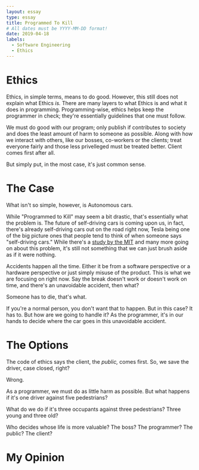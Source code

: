 ```yaml
---
layout: essay
type: essay
title: Programmed To Kill
# All dates must be YYYY-MM-DD format!
date: 2019-04-18
labels:
  - Software Engineering
  - Ethics
---
```


# Ethics

Ethics, in simple terms, means to do good. However, this still does not explain what Ethics *is.* There are many layers to what Ethics is and what it does in programming. Programming-wise, ethics helps keep the programmer in check; they're essentially guidelines that one must follow. 

We must do good with our program; only publish if contributes to society and does the least amount of harm to someone as possible. Along with how we interact with others, like our bosses, co-workers or the clients; treat everyone fairly and those less privelleged must be treated better. Client comes first after all. 

But simply put, in the most case, it's just common sense. 

# The Case

What isn't so simple, however, is Autonomous cars. 

While "Programmed to Kill" may seem a bit drastic, that's essentially what the problem is. The future of self-driving cars is coming upon us, in fact, there's already self-driving cars out on the road right now, Tesla being one of the big picture ones that people tend to think of when someone says "self-driving cars." While there's a [study by the MIT](http://moralmachine.mit.edu/) and many more going on about this problem, it's still not something that we can just brush aside as if it were nothing. 

Accidents happen all the time. Either it be from a software perspective or a hardware perspective or just simply misuse of the product. This is what we are focusing on right now. Say the break doesn't work or doesn't work on time, and there's an unavoidable accident, then what? 

Someone has to die, that's what.

If you're a normal person, you don't want that to happen. But in this case? It has to. But how are we going to handle it? As the programmer, it's in our hands to decide where the car goes in this unavoidable accident. 

# The Options

The code of ethics says the client, the *public,* comes first. So, we save the driver, case closed, right?

Wrong.

As a programmer, we must do as little harm as possible. But what happens if it's one driver against five pedestrians?

What do we do if it's three occupants against three pedestrians? Three young and three old? 

Who decides whose life is more valuable? The boss? The programmer? The public? The client?

# My Opinion


